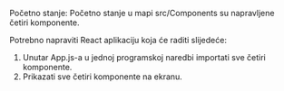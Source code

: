 Početno stanje: Početno stanje u mapi src/Components su napravljene četiri komponente.

Potrebno napraviti React aplikaciju koja će raditi slijedeće:

1. Unutar App.js-a u jednoj programskoj naredbi importati sve četiri komponente.
2. Prikazati sve četiri komponente na ekranu.

